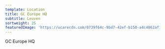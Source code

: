 ```yaml
---
template: Location
title: GC Europe HQ
subtitle: Leuven
sortweight: 25
featuredImage: 'https://ucarecdn.com/0739f64c-9bd7-42ef-b150-a4c4862af143/'
---
```

GC Europe HQ
